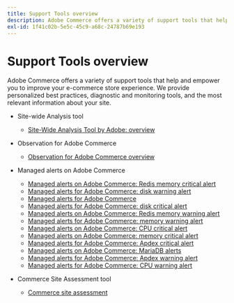 ```yaml
---
title: Support Tools overview
description: Adobe Commerce offers a variety of support tools that help and empower you to improve your e-commerce store experience. We provide personalized best practices, diagnostic and monitoring tools, and the most relevant information about your site.
exl-id: 1f41c02b-5e5c-45c9-a68c-24787b69e193
---
```

# Support Tools overview

Adobe Commerce offers a variety of support tools that help and empower you to improve your e-commerce store experience. We provide personalized best practices, diagnostic and monitoring tools, and the most relevant information about your site.

* Site-wide Analysis tool

  * [Site-Wide Analysis Tool by Adobe: overview](/help/support-tools/site-wide-analysis-tool/swat-tool-overview.md)

* Observation for Adobe Commerce

  * [Observation for Adobe Commerce overview](/help/support-tools/observation-for-adobe-commerce/observation-adobe-commerce-overview.md)

* Managed alerts on Adobe Commerce
  * [Managed alerts on Adobe Commerce: Redis memory critical alert](/help/support-tools/managed-alerts-for-adobe-commerce/managed-alerts-on-magento-commerce-redis-memory-critical-alert.md)
  * [Managed alerts for Adobe Commerce: disk warning alert](/help/support-tools/managed-alerts-for-adobe-commerce/managed-alerts-for-magento-commerce-disk-warning-alert.md)
  * [Managed alerts for Adobe Commerce](/help/support-tools/managed-alerts-for-adobe-commerce/managed-alerts-for-magento-commerce.md)
  * [Managed alerts for Adobe Commerce: disk critical alert](/help/support-tools/managed-alerts-for-adobe-commerce/managed-alerts-for-magento-commerce-disk-critical-alert.md)
  * [Managed alerts on Adobe Commerce: Redis memory warning alert](/help/support-tools/managed-alerts-for-adobe-commerce/managed-alerts-on-magento-commerce-redis-memory-warning-alert.md)
  * [Managed alerts for Adobe Commerce: memory warning alert](/help/support-tools/managed-alerts-for-adobe-commerce/managed-alerts-for-magento-commerce-memory-warning-alert.md)
  * [Managed alerts on Adobe Commerce: CPU critical alert](/help/support-tools/managed-alerts-for-adobe-commerce/managed-alerts-on-magento-commerce-cpu-critical-alert.md)
  * [Managed alerts on Adobe Commerce: memory critical alert](/help/support-tools/managed-alerts-for-adobe-commerce/managed-alerts-on-magento-commerce-memory-critical-alert.md)
  * [Managed alerts for Adobe Commerce: Apdex critical alert](/help/support-tools/managed-alerts-for-adobe-commerce/managed-alerts-for-magento-commerce-apdex-critical-alert.md)
  * [Managed alerts on Adobe Commerce: MariaDB alerts](/help/support-tools/managed-alerts-for-adobe-commerce/managed-alerts-on-magento-commerce-mariadb-alerts.md)
  * [Managed alerts for Adobe Commerce: Apdex warning alert](/help/support-tools/managed-alerts-for-adobe-commerce/managed-alerts-for-magento-commerce-apdex-warning-alert.md)
  * [Managed alerts for Adobe Commerce: CPU warning alert](/help/support-tools/managed-alerts-for-adobe-commerce/managed-alerts-for-magento-commerce-cpu-warning-alert.md)
* Commerce Site Assessment tool
  * [Commerce site assessment](https://experienceleague.adobe.com/tools/commerce-site-assessment/index.html)
